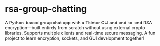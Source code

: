 # rsa-group-chatting
A Python-based group chat app with a Tkinter GUI and end-to-end RSA encryption—built entirely from scratch without using external crypto libraries. Supports multiple clients and real-time secure messaging. A fun project to learn encryption, sockets, and GUI development together!
